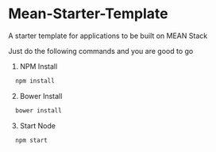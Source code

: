 # Mean-Starter-Template
A starter template for applications to be built on MEAN Stack

Just do the following commands and you are good to go

1. NPM Install
```javascript
  npm install
  ```
2. Bower Install
```javascript
  bower install
  ```
3. Start Node
```javascript
  npm start
  ```

